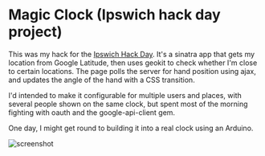 Magic Clock (Ipswich hack day project)
======================================

This was my hack for the [Ipswich Hack Day](http://mrjaba.posterous.com/iphack-ipswichs-first-hack-day). It's a sinatra app that gets my location from Google Latitude, then uses geokit to check whether I'm close to certain locations. The page polls the server for hand position using ajax, and updates the angle of the hand with a CSS transition.

I'd intended to make it configurable for multiple users and places, with several people shown on the same clock, but spent most of the morning fighting with oauth and the google-api-client gem.

One day, I might get round to building it into a real clock using an Arduino.

![screenshot](http://farm9.staticflickr.com/8012/7123821225_96b48be949_o.jpg)
